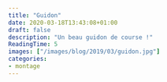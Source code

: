 ```yaml
---
title: "Guidon"
date: 2020-03-18T13:43:08+01:00
draft: false
description: "Un beau guidon de course !"
ReadingTime: 5
images: ["/images/blog/2019/03/guidon.jpg"]
categories:
- montage
---
```



